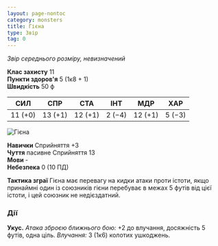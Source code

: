 ```yaml
---
layout: page-nontoc
category: monsters
title: Гієна
type: Звір
tag: 0
---
```


_Звір середнього розміру, невизначений_

**Клас захисту** 11    
**Пункти здоров'я** 5 (1к8 + 1)    
**Швидкість** 50 ф

| СИЛ     | СПР     | СТА     | ІНТ    | МДР     | ХАР    |
| ------- | ------- | ------- | ------ | ------- | ------ |
| 11 (+0) | 13 (+1) | 12 (+1) | 2 (−4) | 12 (+1) | 5 (−3) |

![Гієна](https://www.dndbeyond.com/avatars/thumbnails/9/902/1000/1000/636334288674955736.jpeg)

**Навички** Сприйняття +3    
**Чуття** пасивне Сприйняття 13    
**Мови** -    
**Небезпека** 0 (10 ПД)    

**Тактика зграї** Гієна має перевагу на кидки атаки проти істоти, якщо принаймні один із союзників гієни перебуває в межах 5 футів від цієї істоти, і цей союзник не недієздатний.

### Дії
**Укус.** _Атака зброєю ближнього бою:_ +2 до влучання, досяжність 5 футів, одна ціль. _Влучання:_ 3 (1к6) колотих ушкоджень. 
